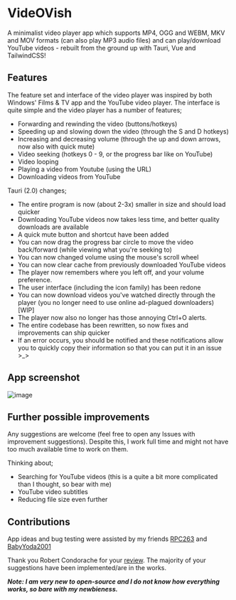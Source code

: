 # VideOVish
A minimalist video player app which supports MP4, OGG and WEBM, MKV and MOV formats (can also play MP3 audio files) and can play/download YouTube videos - rebuilt from the ground up with Tauri, Vue and TailwindCSS!

## Features

The feature set and interface of the video player was inspired by both Windows' Films & TV app and the YouTube video player. The interface is quite simple and the video player has a number of features;

- Forwarding and rewinding the video (buttons/hotkeys)
- Speeding up and slowing down the video (through the S and D hotkeys)
- Increasing and decreasing volume (through the up and down arrows, now also with quick mute)
- Video seeking (hotkeys 0 - 9, or the progress bar like on YouTube)
- Video looping
- Playing a video from Youtube (using the URL)
- Downloading videos from YouTube

Tauri (2.0) changes;

- The entire program is now (about 2-3x) smaller in size and should load quicker
- Downloading YouTube videos now takes less time, and better quality downloads are available
- A quick mute button and shortcut have been added
- You can now drag the progress bar circle to move the video back/forward (while viewing what you're seeking to)
- You can now changed volume using the mouse's scroll wheel
- You can now clear cache from previously downloaded YouTube videos
- The player now remembers where you left off, and your volume preference.
- The user interface (including the icon family) has been redone
- You can now download videos you've watched directly through the player (you no longer need to use online ad-plagued downloaders) [WIP]
- The player now also no longer has those annoying Ctrl+O alerts.
- The entire codebase has been rewritten, so now fixes and improvements can ship quicker
- If an error occurs, you should be notified and these notifications allow you to quickly copy their information so that you can put it in an issue >_>

## App screenshot

![image](https://user-images.githubusercontent.com/35971384/208214326-63067413-8acc-4e0b-b727-5fb9f56456bc.png)

## Further possible improvements

Any suggestions are welcome (feel free to open any Issues with improvement suggestions). Despite this, I work full time and might not have too much available time to work on them.

Thinking about;

- Searching for YouTube videos (this is a quite a bit more complicated than I thought, so bear with me)
- YouTube video subtitles
- Reducing file size even further

## Contributions

App ideas and bug testing were assisted by my friends [RPC263](https://www.youtube.com/channel/UCSeiYh0FIlEvGGxT49LK2ew) and [BabyYoda2001](https://github.com/BabyYoda2001) 

Thank you Robert Condorache for your [review](https://www.softpedia.com/get/Multimedia/Video/Video-Players/VideOVish.shtml). The majority of your suggestions have been implemented/are in the works.

***Note: I am very new to open-source and I do not know how everything works, so bare with my newbieness.***